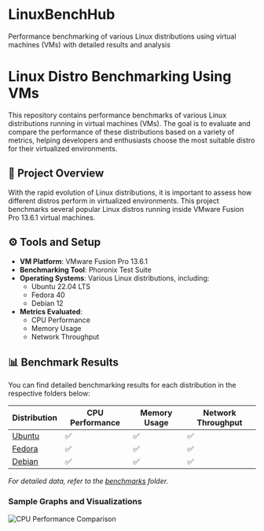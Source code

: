   # LinuxBenchHub
Performance benchmarking of various Linux distributions using virtual machines (VMs) with detailed results and analysis

# Linux Distro Benchmarking Using VMs

This repository contains performance benchmarks of various Linux distributions running in virtual machines (VMs). The goal is to evaluate and compare the performance of these distributions based on a variety of metrics, helping developers and enthusiasts choose the most suitable distro for their virtualized environments.

## 📝 Project Overview

With the rapid evolution of Linux distributions, it is important to assess how different distros perform in virtualized environments. This project benchmarks several popular Linux distros running inside VMware Fusion Pro 13.6.1 virtual machines.

## ⚙️ Tools and Setup

- **VM Platform**: VMware Fusion Pro 13.6.1
- **Benchmarking Tool**: Phoronix Test Suite
- **Operating Systems**: Various Linux distributions, including:
  - Ubuntu 22.04 LTS
  - Fedora 40
  - Debian 12
- **Metrics Evaluated**:
  - CPU Performance
  - Memory Usage
  - Network Throughput

## 📊 Benchmark Results

You can find detailed benchmarking results for each distribution in the respective folders below:

| Distribution      | CPU Performance | Memory Usage | Network Throughput |
|-------------------|-----------------|--------------|--------------------|
| [Ubuntu](./benchmarks/ubuntu/ubuntu.md)     | ✅               | ✅            | ✅                  |
| [Fedora](./benchmarks/fedora/fedora.md)     | ✅               | ✅            | ✅                  |
| [Debian](./benchmarks/debian/debian.md)     | ✅               | ✅            | ✅                  |

*For detailed data, refer to the [benchmarks](./benchmarks) folder.*

### Sample Graphs and Visualizations

![CPU Performance Comparison](./images/cpu_performance.png)
